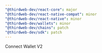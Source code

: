 ```yaml
---
"@thirdweb-dev/react-core": major
"@thirdweb-dev/react-native-compat": minor
"@thirdweb-dev/react-native": minor
"@thirdweb-dev/wallets": minor
"@thirdweb-dev/chains": patch
"@thirdweb-dev/sdk": patch
---
```


Connect Wallet V2
